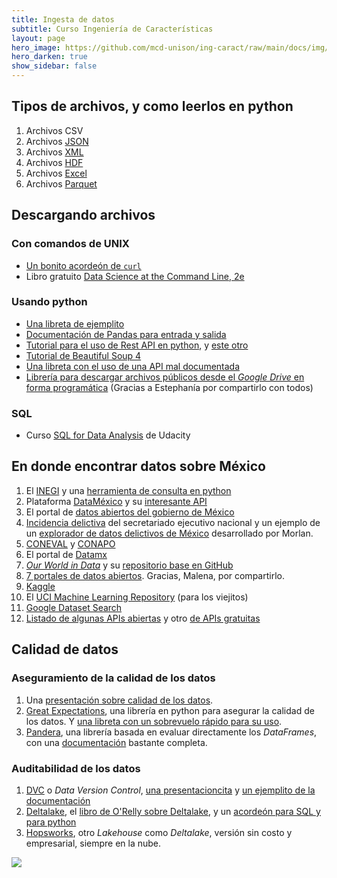 ```yaml
---
title: Ingesta de datos 
subtitle: Curso Ingeniería de Características
layout: page
hero_image: https://github.com/mcd-unison/ing-caract/raw/main/docs/img/download-banner.jpg
hero_darken: true
show_sidebar: false
---
```



## Tipos de archivos, y como leerlos en python

1. Archivos CSV
2. Archivos [JSON](https://www.json.org/json-en.html)
3. Archivos [XML](https://www.w3schools.com/xml/default.asp)
4. Archivos [HDF](https://asdc.larc.nasa.gov/documents/tools/hdf.pdf)
5. Archivos [Excel](https://www.linkedin.com/pulse/why-all-data-scientists-learn-ms-excel-karthik-shashidhar)
6. Archivos [Parquet](https://databricks.com/glossary/what-is-parquet)

## Descargando archivos

### Con comandos de UNIX

- [Un bonito acordeón de `curl`](https://curl.se/docs/manual.html)
- Libro gratuito [Data Science at the Command Line, 2e](https://www.datascienceatthecommandline.com/2e/)


<!-- ### Usando R

- Usando [`ddownload.file`](https://www.rdocumentation.org/packages/utils/versions/3.6.2/topics/download.file)
- Descargando los datos [Directamente cuando se leen](https://www.datacamp.com/community/tutorials/r-data-import-tutorial?utm_source=adwords_ppc&utm_campaignid=1658343524&utm_adgroupid=63833881815&utm_device=c&utm_keyword=%2Bread%20%2Bdata%20%2Br&utm_matchtype=b&utm_network=g&utm_adpostion=&utm_creative=469789579419&utm_targetid=aud-522010995285:kwd-309793905111&utm_loc_interest_ms=&utm_loc_physical_ms=1010167&gclid=CjwKCAjw092IBhAwEiwAxR1lRvFJfvVx6UVJMwqkAUiVf7v6mqs-m5V2Ti3umTn1qbwYYvQOisnMRxoC2RgQAvD_BwE).
- [Acordeón de R para descarga de archivos](https://raw.githubusercontent.com/rstudio/cheatsheets/main/data-import.pdf)
- [Usando la API desde R](https://github.com/mcd-unison/ing-caract/raw/main/slides/ReadingFromAPIs.pdf)
- [Webscraping con R](https://github.com/mcd-unison/ing-caract/raw/main/slides/ReadingFromTheWeb.pdf)
- [Ejemplito de RMarkdown para descarga de datos](https://github.com/mcd-unison/ing-caract/raw/main/ejemplos/integracion/R/descarga_datos.Rmd)
 -->
### Usando python

- [Una libreta de ejemplito](https://colab.research.google.com/github/mcd-unison/ing-caract/blob/main/ejemplos/integracion/python/descarga_datos.ipynb)
- [Documentación de Pandas para entrada y salida](https://pandas.pydata.org/docs/user_guide/io.html)
- [Tutorial para el uso de Rest API en python](https://realpython.com/api-integration-in-python/), y [este otro](https://towardsdatascience.com/quick-fire-guide-to-apis-in-python-891dd98c8877)
- [Tutorial de Beautiful Soup 4](https://beautiful-soup-4.readthedocs.io)
- [Una libreta con el uso de una API mal documentada](https://colab.research.google.com/github/mcd-unison/ing-caract/blob/main/ejemplos/integracion/python/RNPDNO-API.ipynb)
- [Librería para descargar archivos públicos desde el *Google Drive* en forma programática](https://github.com/wkentaro/gdown) (Gracias a Estephanía por compartirlo con todos)

### SQL

- Curso [SQL for Data Analysis](https://www.udacity.com/course/sql-for-data-analysis--ud198) de Udacity


## En donde encontrar datos sobre México

1. El [INEGI](https://www.inegi.org.mx/default.html) y una [herramienta de consulta en python](https://github.com/FabioSol/INEGIExplorer)
2. Plataforma [DataMéxico](https://www.economia.gob.mx/datamexico/) y su [interesante API](https://www.economia.gob.mx/datamexico/es/vizbuilder)
3. El portal de [datos abiertos del gobierno de México](https://datos.gob.mx)
4. [Incidencia delictiva](https://www.gob.mx/sesnsp/acciones-y-programas/incidencia-delictiva-299891?state=published) del secretariado ejecutivo nacional y un ejemplo de un [explorador de datos delictivos de México](http://www.morlan.mx/explorador_delictivo/) desarrollado por Morlan.
5. [CONEVAL](https://www.coneval.org.mx/Paginas/principal.aspx) y [CONAPO](https://www.gob.mx/conapo)
6. El portal de [Datamx](http://datamx.io)
7. [*Our World in Data*](https://ourworldindata.org) y su [repositorio base en GitHub](https://github.com/owid)
8. [7 portales de datos abiertos](https://github.com/mcd-unison/ing-caract/raw/main/pdf/fuentelibreinfo.JPG). Gracias, Malena, por compartirlo.
9. [Kaggle](https://www.kaggle.com/datasets)
10. El [UCI Machine Learning Repository](https://archive.ics.uci.edu/ml/index.php) (para los viejitos)
11. [Google Dataset Search](https://datasetsearch.research.google.com)
12. [Listado de algunas APIs abiertas](https://github.com/public-apis/public-apis) y otro [de APIs gratuitas](https://free-apis.github.io)



## Calidad de datos

### Aseguramiento de la calidad de los datos

1. Una [presentación sobre calidad de los datos](https://github.com/mcd-unison/ing-caract/raw/main/slides/calidad_dato.pdf).
2. [Great Expectations](https://greatexpectations.io), una librería en python para asegurar la calidad de los datos. Y [una libreta con un sobrevuelo rápido para su uso](https://colab.research.google.com/github/mcd-unison/ing-caract/blob/main/ejemplos/calidad/great_expectations_intro.ipynb).
3. [Pandera](https://www.union.ai/pandera), una librería basada en evaluar directamente los *DataFrames*, con una [documentación](https://pandera.readthedocs.io/en/stable/index.html#) bastante completa.

### Auditabilidad de los datos

1. [DVC](https://dvc.org) o *Data Version Control*, [una presentacioncita](https://github.com/mcd-unison/ing-caract/raw/main/slides/dvc.pdf) y [un ejemplito de la documentación](https://dvc.org/doc/start?tab=Mac-Linux)
2. [Deltalake](https://delta.io), el [libro de O'Relly sobre Deltalake](https://delta.io/pdfs/DLDTG_ER5.pdf), y un [acordeón para SQL y para python](https://delta.io/pdfs/DLDTG_ER5.pdf)
3. [Hopsworks](https://www.hopsworks.ai), otro *Lakehouse* como *Deltalake*, versión sin costo y empresarial, siempre en la nube.

![](https://www.explainxkcd.com/wiki/images/d/d7/flawed_data.png)
